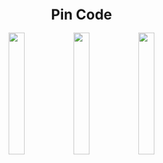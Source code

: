 <h1 align="center">Pin Code</h1>
<p align = "center">
<img src = "https://github.com/hyunjung-choi/pin-code/assets/69616347/05243693-1f4b-48ce-81bc-a6126eb2144c" width = 25% />
<img src = "https://github.com/hyunjung-choi/pin-code/assets/69616347/7984ea9d-ae0c-4fdd-93f6-71633a3c4476" width = 25% />
<img src = "https://github.com/hyunjung-choi/pin-code/assets/69616347/af50b03b-84d8-407f-9ee0-9a351d421709" width = 25% />
</p>

